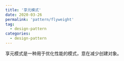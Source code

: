 ```yaml
---
title: '享元模式'
date: 2020-03-26
permalink: 'pattern/flyweight'
tag:
  - design-pattern
categories:
  - design-pattern
---
```


享元模式是一种用于优化性能的模式，意在减少创建对象。
